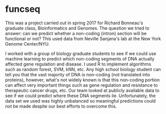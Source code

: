 # funcseq
This was a project carried out in spring 2017 for Richard Bonneau's graduate class, Bioinformatics and Genomes. The question we tried to answer: can we predict whether a non-coding (intron) section will be functional or not? This used data from Neville Sanjana's lab at the New York Genome Center/NYU.

I worked with a group of biology graduate students to see if we could use machine learning to predict which non-coding segments of DNA actually affected gene regulation and disease. I used R to implement algorithms such as random forest, SVM, kNN, etc. Any high school biology student can tell you that the vast majority of DNA is non-coding (not translated into proteins), however, what's not widely known is that this non-coding portion can affect very important things such as gene regulation and resistance to therapeutic cancer drugs, etc. Our team looked at publicly available data to see if we could predict where these DNA segments lie. Unfortunately, the data set we used was highly unbalanced so meaningful predictions could not be made despite our best efforts to overcome this.
